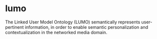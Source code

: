 # lumo
The Linked User Model Ontology (LUMO) semantically represents user-pertinent information, in order to enable semantic personalization and contextualization in the networked media domain.
